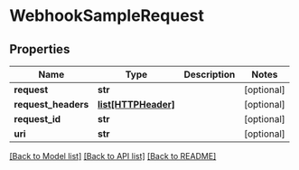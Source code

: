 # WebhookSampleRequest

## Properties
Name | Type | Description | Notes
------------ | ------------- | ------------- | -------------
**request** | **str** |  | [optional] 
**request_headers** | [**list[HTTPHeader]**](HTTPHeader.md) |  | [optional] 
**request_id** | **str** |  | [optional] 
**uri** | **str** |  | [optional] 

[[Back to Model list]](../README.md#documentation-for-models) [[Back to API list]](../README.md#documentation-for-api-endpoints) [[Back to README]](../README.md)


